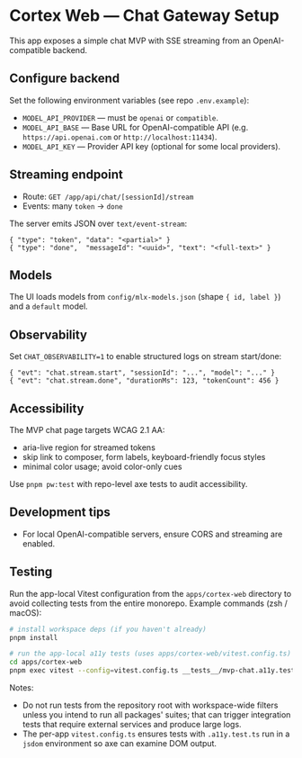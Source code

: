 # Cortex Web — Chat Gateway Setup

This app exposes a simple chat MVP with SSE streaming from an OpenAI-compatible backend.

## Configure backend

Set the following environment variables (see repo `.env.example`):

- `MODEL_API_PROVIDER` — must be `openai` or `compatible`.
- `MODEL_API_BASE` — Base URL for OpenAI-compatible API (e.g. `https://api.openai.com` or `http://localhost:11434`).
- `MODEL_API_KEY` — Provider API key (optional for some local providers).

## Streaming endpoint

- Route: `GET /app/api/chat/[sessionId]/stream`
- Events: many `token` → `done`

The server emits JSON over `text/event-stream`:

```jsonc
{ "type": "token", "data": "<partial>" }
{ "type": "done",  "messageId": "<uuid>", "text": "<full-text>" }
```

## Models

The UI loads models from `config/mlx-models.json` (shape `{ id, label }`) and a `default` model.

## Observability

Set `CHAT_OBSERVABILITY=1` to enable structured logs on stream start/done:

```jsonc
{ "evt": "chat.stream.start", "sessionId": "...", "model": "..." }
{ "evt": "chat.stream.done", "durationMs": 123, "tokenCount": 456 }
```

## Accessibility

The MVP chat page targets WCAG 2.1 AA:

- aria-live region for streamed tokens
- skip link to composer, form labels, keyboard-friendly focus styles
- minimal color usage; avoid color-only cues

Use `pnpm pw:test` with repo-level axe tests to audit accessibility.

## Development tips

- For local OpenAI-compatible servers, ensure CORS and streaming are enabled.

## Testing

Run the app-local Vitest configuration from the `apps/cortex-web` directory to avoid collecting tests from the entire monorepo. Example commands (zsh / macOS):

```bash
# install workspace deps (if you haven't already)
pnpm install

# run the app-local a11y tests (uses apps/cortex-web/vitest.config.ts)
cd apps/cortex-web
pnpm exec vitest --config=vitest.config.ts __tests__/mvp-chat.a11y.test.ts --run
```

Notes:

- Do not run tests from the repository root with workspace-wide filters unless you intend to run all packages' suites; that can trigger integration tests that require external services and produce large logs.
- The per-app `vitest.config.ts` ensures tests with `.a11y.test.ts` run in a `jsdom` environment so axe can examine DOM output.
